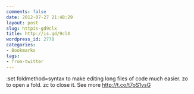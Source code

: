 ```yaml
---
comments: false
date: 2012-07-27 21:48:29
layout: post
slug: httpis-gd9clx
title: http://is.gd/9clX
wordpress_id: 2778
categories:
- Bookmarks
tags:
- from-twitter
---
```


:set foldmethod=syntax to make editing long files of code much easier.  zo to open a fold.  zc to close it.  See more http://t.co/t7oS1vsG
